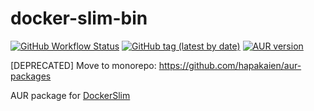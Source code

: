 # docker-slim-bin

[![GitHub Workflow Status](https://img.shields.io/github/workflow/status/datakrama/docker-slim-bin/CI?label=CI&style=flat-square)](https://github.com/datakrama/docker-slim-bin/actions) [![GitHub tag (latest by date)](https://img.shields.io/github/v/tag/docker-slim/docker-slim?style=flat-square)](https://github.com/docker-slim/docker-slim/tags) [![AUR version](https://img.shields.io/aur/version/docker-slim-bin?style=flat-square)](https://aur.archlinux.org/packages/docker-slim-bin/)

[DEPRECATED] Move to monorepo: <https://github.com/hapakaien/aur-packages>

AUR package for [DockerSlim](https://github.com/docker-slim/docker-slim)
